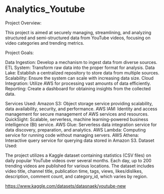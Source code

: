 # Analytics_Youtube
Project Overview:

This project is aimed at securely managing, streamlining, and analyzing structured and semi-structured data from YouTube videos, focusing on video categories and trending metrics.

Project Goals:

Data Ingestion: Develop a mechanism to ingest data from diverse sources.
ETL System: Transform raw data into the proper format for analysis.
Data Lake: Establish a centralized repository to store data from multiple sources.
Scalability: Ensure the system can scale with increasing data size.
Cloud Integration: Utilize AWS for processing vast amounts of data efficiently.
Reporting: Create a dashboard for obtaining insights from the collected data.

Services Used:
Amazon S3: Object storage service providing scalability, data availability, security, and performance.
AWS IAM: Identity and access management for secure management of AWS services and resources.
QuickSight: Scalable, serverless, machine learning-powered business intelligence (BI) service.
AWS Glue: Serverless data integration service for data discovery, preparation, and analytics.
AWS Lambda: Computing service for running code without managing servers.
AWS Athena: Interactive query service for querying data stored in Amazon S3.
Dataset Used:

The project utilizes a Kaggle dataset containing statistics (CSV files) on daily popular YouTube videos over several months. Each day, up to 200 trending videos are published for various locations. The dataset includes video title, channel title, publication time, tags, views, likes/dislikes, description, comment count, and category_id, which varies by region.

https://www.kaggle.com/datasets/datasnaek/youtube-new

